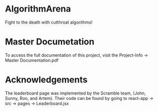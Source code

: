 # AlgorithmArena
Fight to the death with cutthroat algorithms!

# Master Documetation
To access the full documentation of this project, visit the Project-Info -> Master Documentation.pdf

# Acknowledgements
The leaderboard page was implemented by the Scramble team, (John, Sunny, Roo, and Artem). Their code can be found by going to react-app -> src -> pages -> Leaderboard.jsx
